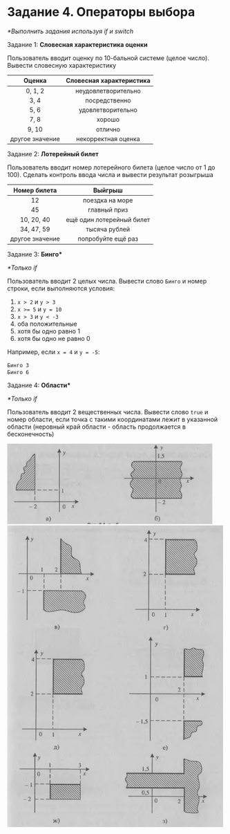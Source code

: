 # Задание 4. Операторы выбора
_*Выполнить задания используя if и switch_

Задание 1: __Словесная характеристика оценки__

Пользователь вводит оценку по 10-бальной системе (целое число). Вывести словесную характеристику

|Оценка|Словесная характеристика|
|:----:|:----------------------:|
|0, 1, 2|неудовлетворительно|
|3, 4|посредственно|
|5, 6|удовлетворительно|
|7, 8|хорошо|
|9, 10|отлично|
|другое значение|некорректная оценка|

Задание 2: __Лотерейный билет__

Пользователь вводит номер лотерейного билета (целое число от 1 до 100). Сделать контроль ввода числа и вывести результат розыгрыша

|Номер билета|Выйгрыш|
|:----------:|:-----:|
|12|поездка на море|
|45|главный приз|
|10, 20, 40|ещё один лотерейный билет|
|34, 47, 59|тысяча рублей|
|другое значение|попробуйте ещё раз|

Задание 3: __Бинго*__

_*Только if_

Пользователь вводит 2 целых числа. Вывести слово `Бинго` и номер строки, если выполняются условия:
1) `x > 2` и `y > 3`
2) `x >= 5` и `y = 10`
3) `x > 3` и `y < -3`
4) оба положительные
5) хотя бы одно равно 1
6) хотя бы одно не равно 0

Например, если `x = 4` и `y = -5`:
```
Бинго 3
Бинго 6
```

Задание 4: __Области*__

_*Только if_

Пользователь вводит 2 вещественных числа. Вывести слово `true` и номер области, если точка с такими координатами лежит в указанной области (неровный край области - область продолжается в бесконечность)

![](https://github.com/kefaxoo/cpp-bsuir/raw/main/l4/images/Picture%201.png)
![](https://github.com/kefaxoo/cpp-bsuir/raw/main/l4/images/Picture%202.png)